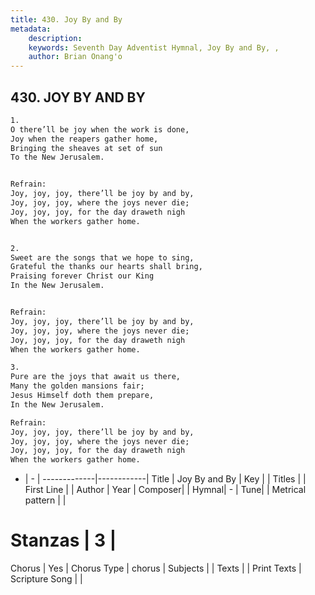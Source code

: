 ```yaml
---
title: 430. Joy By and By
metadata:
    description: 
    keywords: Seventh Day Adventist Hymnal, Joy By and By, , 
    author: Brian Onang'o
---
```



## 430. JOY BY AND BY

```txt
1.
O there’ll be joy when the work is done,
Joy when the reapers gather home,
Bringing the sheaves at set of sun
To the New Jerusalem.


Refrain:
Joy, joy, joy, there’ll be joy by and by,
Joy, joy, joy, where the joys never die;
Joy, joy, joy, for the day draweth nigh
When the workers gather home.


2.
Sweet are the songs that we hope to sing,
Grateful the thanks our hearts shall bring,
Praising forever Christ our King
In the New Jerusalem.


Refrain:
Joy, joy, joy, there’ll be joy by and by,
Joy, joy, joy, where the joys never die;
Joy, joy, joy, for the day draweth nigh
When the workers gather home.

3.
Pure are the joys that await us there,
Many the golden mansions fair;
Jesus Himself doth them prepare,
In the New Jerusalem.

Refrain:
Joy, joy, joy, there’ll be joy by and by,
Joy, joy, joy, where the joys never die;
Joy, joy, joy, for the day draweth nigh
When the workers gather home.

```

- |   -  |
-------------|------------|
Title | Joy By and By |
Key |  |
Titles |  |
First Line |  |
Author | 
Year | 
Composer|  |
Hymnal|  - |
Tune|  |
Metrical pattern | |
# Stanzas | 3 |
Chorus | Yes |
Chorus Type | chorus |
Subjects |  |
Texts |  |
Print Texts | 
Scripture Song |  |
  
